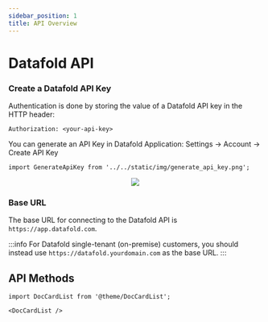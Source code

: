 ```yaml
---
sidebar_position: 1
title: API Overview
---
```


# Datafold API

### Create a Datafold API Key

Authentication is done by storing the value of a Datafold API key in the HTTP header:

`Authorization: <your-api-key>`

You can generate an API Key in Datafold Application: Settings -> Account -> Create API Key

```mdx-code-block
import GenerateApiKey from '../../static/img/generate_api_key.png';

```

<center><img src={GenerateApiKey} style={{width: '50%'}}/></center>

### Base URL

The base URL for connecting to the Datafold API is `https://app.datafold.com`. 

:::info
For Datafold single-tenant (on-premise) customers, you should instead use `https://datafold.yourdomain.com` as the base URL.
:::



## API Methods

```mdx-code-block
import DocCardList from '@theme/DocCardList';

<DocCardList />
```